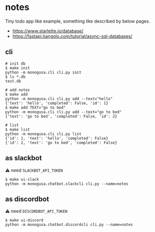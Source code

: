 # notes

Tiny todo app like example, something like described by below pages.

- https://www.starlette.io/database/
- https://fastapi.tiangolo.com/tutorial/async-sql-databases/

## cli

```console
# init db
$ make init
python -m monogusa.cli cli.py init
$ ls *.db
test.db

# add notes
$ make add
python -m monogusa.cli cli.py add --text="hello"
{'text': 'hello', 'completed': False, 'id': 1}
$ make add TEXT="go to bed"
python -m monogusa.cli cli.py add --text="go to bed"
{'text': 'go to bed', 'completed': False, 'id': 2}

# list
$ make list
python -m monogusa.cli cli.py list
{'id': 1, 'text': 'hello', 'completed': False}
{'id': 2, 'text': 'go to bed', 'completed': False}
```

## as slackbot

:warning: need `SLACKBOT_API_TOKEN`

```console
$ make ui-slack
python -m monogusa.chatbot.slackcli cli.py --name=notes
```

## as discordbot

:warning: need `DISCORDBOT_API_TOKEN`

```console
$ make ui-discord
python -m monogusa.chatbot.discordcli cli.py --name=notes
```
